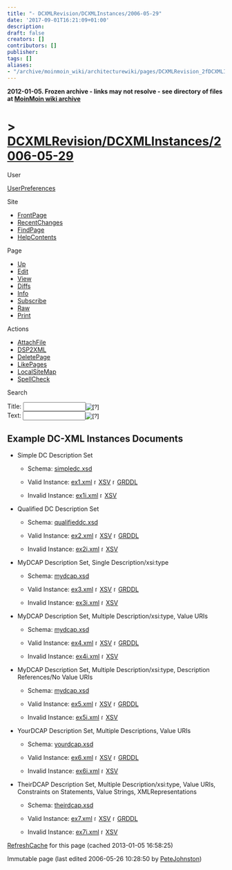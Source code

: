 ```yaml
---
title: "- DCXMLRevision/DCXMLInstances/2006-05-29"
date: '2017-09-01T16:21:09+01:00'
description: 
draft: false
creators: []
contributors: []
publisher: 
tags: []
aliases:
- "/archive/moinmoin_wiki/architecturewiki/pages/DCXMLRevision_2fDCXMLInstances_2f2006_2d05_2d29.html"
---
```


**2012-01-05. Frozen archive - links may not resolve - see directory of files at [MoinMoin wiki archive](/moinmoin-wiki-archive/)**

# > [DCXMLRevision/DCXMLInstances/2006-05-29](http://dublincore.org/architecturewiki/DCXMLRevision_2fDCXMLInstances_2f2006_2d05_2d29?action=fullsearch&value=%2F2006-05-29&literal=1&case=1&context=40 "Click here to do a full-text search for this title")

User

 [UserPreferences](http://dublincore.org/architecturewiki/UserPreferences)
  

Site

- [FrontPage](http://dublincore.org/architecturewiki/FrontPage)
- [RecentChanges](http://dublincore.org/architecturewiki/RecentChanges)
- [FindPage](http://dublincore.org/architecturewiki/FindPage)
- [HelpContents](http://dublincore.org/architecturewiki/HelpContents)

Page

- [Up](http://dublincore.org/architecturewiki/DCXMLRevision_2fDCXMLInstances "Up")
- [Edit](http://dublincore.org/architecturewiki/DCXMLRevision_2fDCXMLInstances_2f2006_2d05_2d29?action=edit "Edit")
- [View](http://dublincore.org/architecturewiki/DCXMLRevision_2fDCXMLInstances_2f2006_2d05_2d29 "View")
- [Diffs](http://dublincore.org/architecturewiki/DCXMLRevision_2fDCXMLInstances_2f2006_2d05_2d29?action=diff "Diffs")
- [Info](http://dublincore.org/architecturewiki/DCXMLRevision_2fDCXMLInstances_2f2006_2d05_2d29?action=info "Info")
- [Subscribe](http://dublincore.org/architecturewiki/DCXMLRevision_2fDCXMLInstances_2f2006_2d05_2d29?action=subscribe "Subscribe")
- [Raw](http://dublincore.org/architecturewiki/DCXMLRevision_2fDCXMLInstances_2f2006_2d05_2d29?action=raw "Raw")
- [Print](http://dublincore.org/architecturewiki/DCXMLRevision_2fDCXMLInstances_2f2006_2d05_2d29?action=print "Print")

Actions

- [AttachFile](http://dublincore.org/architecturewiki/DCXMLRevision_2fDCXMLInstances_2f2006_2d05_2d29?action=AttachFile)
- [DSP2XML](http://dublincore.org/architecturewiki/DCXMLRevision_2fDCXMLInstances_2f2006_2d05_2d29?action=DSP2XML)
- [DeletePage](http://dublincore.org/architecturewiki/DCXMLRevision_2fDCXMLInstances_2f2006_2d05_2d29?action=DeletePage)
- [LikePages](http://dublincore.org/architecturewiki/DCXMLRevision_2fDCXMLInstances_2f2006_2d05_2d29?action=LikePages)
- [LocalSiteMap](http://dublincore.org/architecturewiki/DCXMLRevision_2fDCXMLInstances_2f2006_2d05_2d29?action=LocalSiteMap)
- [SpellCheck](http://dublincore.org/architecturewiki/DCXMLRevision_2fDCXMLInstances_2f2006_2d05_2d29?action=SpellCheck)

Search

<form method="POST" action="/architecturewiki/DCXMLRevision_2fDCXMLInstances_2f2006_2d05_2d29">
<p>
<input name="action" value="inlinesearch" type="hidden">
<input name="context" value="40" type="hidden">
Title: <input name="text_title" size="15" maxlength="50" type="text"><input src="DCXMLRevision_2fDCXMLInstances_2f2006_2d05_2d29_files/moin-search.png" name="button_title" alt="[?]" type="image"><br>Text: <input name="text_full" size="15" maxlength="50" type="text"><input src="DCXMLRevision_2fDCXMLInstances_2f2006_2d05_2d29_files/moin-search.png" name="button_full" alt="[?]" type="image">
</p>
</form>

## Example DC-XML Instances Documents

- Simple DC Description Set

  - Schema: [simpledc.xsd](http://dublincore.org/architecturewiki/DCXMLRevision_2fDCXMLDCAPSchemas_2f2006_2d05_2d29?action=AttachFile&do=get&target=simpledc.xsd)

  - Valid Instance: [ex1.xml](http://dublincore.org/architecturewiki/DCXMLRevision_2fDCXMLInstances_2f2006_2d05_2d29?action=AttachFile&do=get&target=ex1.xml) [<img src="DCXMLRevision_2fDCXMLInstances_2f2006_2d05_2d29_files/moin-www.png" alt="[WWW]" height="11" width="11">XSV](http://www.w3.org/2001/03/webdata/xsv?docAddrs=http%3A%2F%2Fdublincore.org%2Farchitecturewiki%2FDCXMLRevision_2fDCXMLInstances_2f2006-05-29%3Faction%3DAttachFile%26do%3Dget%26target%3Dex1.xml&style=xsl#) [<img src="DCXMLRevision_2fDCXMLInstances_2f2006_2d05_2d29_files/moin-www.png" alt="[WWW]" height="11" width="11">GRDDL](http://librdf.org/parse?language=grddl&uri=http%3A%2F%2Fdublincore.org%2Farchitecturewiki%2FDCXMLRevision_2fDCXMLInstances_2f2006-05-29%3Faction%3DAttachFile%26do%3Dget%26target%3Dex1.xml&style=xsl#)

  - Invalid Instance: [ex1i.xml](http://dublincore.org/architecturewiki/DCXMLRevision_2fDCXMLInstances_2f2006_2d05_2d29?action=AttachFile&do=get&target=ex1i.xml) [<img src="DCXMLRevision_2fDCXMLInstances_2f2006_2d05_2d29_files/moin-www.png" alt="[WWW]" height="11" width="11">XSV](http://www.w3.org/2001/03/webdata/xsv?docAddrs=http%3A%2F%2Fdublincore.org%2Farchitecturewiki%2FDCXMLRevision_2fDCXMLInstances_2f2006-05-29%3Faction%3DAttachFile%26do%3Dget%26target%3Dex1i.xml&style=xsl#)

- Qualified DC Description Set

  - Schema: [qualifieddc.xsd](http://dublincore.org/architecturewiki/DCXMLRevision_2fDCXMLDCAPSchemas_2f2006_2d05_2d29?action=AttachFile&do=get&target=qualifieddc.xsd)

  - Valid Instance: [ex2.xml](http://dublincore.org/architecturewiki/DCXMLRevision_2fDCXMLInstances_2f2006_2d05_2d29?action=AttachFile&do=get&target=ex2.xml) [<img src="DCXMLRevision_2fDCXMLInstances_2f2006_2d05_2d29_files/moin-www.png" alt="[WWW]" height="11" width="11">XSV](http://www.w3.org/2001/03/webdata/xsv?docAddrs=http%3A%2F%2Fdublincore.org%2Farchitecturewiki%2FDCXMLRevision_2fDCXMLInstances_2f2006-05-29%3Faction%3DAttachFile%26do%3Dget%26target%3Dex2.xml&style=xsl#) [<img src="DCXMLRevision_2fDCXMLInstances_2f2006_2d05_2d29_files/moin-www.png" alt="[WWW]" height="11" width="11">GRDDL](http://librdf.org/parse?language=grddl&uri=http%3A%2F%2Fdublincore.org%2Farchitecturewiki%2FDCXMLRevision_2fDCXMLInstances_2f2006-05-29%3Faction%3DAttachFile%26do%3Dget%26target%3Dex2.xml&style=xsl#)

  - Invalid Instance: [ex2i.xml](http://dublincore.org/architecturewiki/DCXMLRevision_2fDCXMLInstances_2f2006_2d05_2d29?action=AttachFile&do=get&target=ex2i.xml) [<img src="DCXMLRevision_2fDCXMLInstances_2f2006_2d05_2d29_files/moin-www.png" alt="[WWW]" height="11" width="11">XSV](http://www.w3.org/2001/03/webdata/xsv?docAddrs=http%3A%2F%2Fdublincore.org%2Farchitecturewiki%2FDCXMLRevision_2fDCXMLInstances_2f2006-05-29%3Faction%3DAttachFile%26do%3Dget%26target%3Dex2i.xml&style=xsl#)

- MyDCAP Description Set, Single Description/xsi:type

  - Schema: [mydcap.xsd](http://dublincore.org/architecturewiki/DCXMLRevision_2fDCXMLDCAPSchemas_2f2006_2d05_2d29?action=AttachFile&do=get&target=mydcap.xsd)

  - Valid Instance: [ex3.xml](http://dublincore.org/architecturewiki/DCXMLRevision_2fDCXMLInstances_2f2006_2d05_2d29?action=AttachFile&do=get&target=ex3.xml) [<img src="DCXMLRevision_2fDCXMLInstances_2f2006_2d05_2d29_files/moin-www.png" alt="[WWW]" height="11" width="11">XSV](http://www.w3.org/2001/03/webdata/xsv?docAddrs=http%3A%2F%2Fdublincore.org%2Farchitecturewiki%2FDCXMLRevision_2fDCXMLInstances_2f2006-05-29%3Faction%3DAttachFile%26do%3Dget%26target%3Dex3.xml&style=xsl#) [<img src="DCXMLRevision_2fDCXMLInstances_2f2006_2d05_2d29_files/moin-www.png" alt="[WWW]" height="11" width="11">GRDDL](http://librdf.org/parse?language=grddl&uri=http%3A%2F%2Fdublincore.org%2Farchitecturewiki%2FDCXMLRevision_2fDCXMLInstances_2f2006-05-29%3Faction%3DAttachFile%26do%3Dget%26target%3Dex3.xml&style=xsl#)

  - Invalid Instance: [ex3i.xml](http://dublincore.org/architecturewiki/DCXMLRevision_2fDCXMLInstances_2f2006_2d05_2d29?action=AttachFile&do=get&target=ex3i.xml) [<img src="DCXMLRevision_2fDCXMLInstances_2f2006_2d05_2d29_files/moin-www.png" alt="[WWW]" height="11" width="11">XSV](http://www.w3.org/2001/03/webdata/xsv?docAddrs=http%3A%2F%2Fdublincore.org%2Farchitecturewiki%2FDCXMLRevision_2fDCXMLInstances_2f2006-05-29%3Faction%3DAttachFile%26do%3Dget%26target%3Dex3i.xml&style=xsl#)

- MyDCAP Description Set, Multiple Description/xsi:type, Value URIs

  - Schema: [mydcap.xsd](http://dublincore.org/architecturewiki/DCXMLRevision_2fDCXMLDCAPSchemas_2f2006_2d05_2d29?action=AttachFile&do=get&target=mydcap.xsd)

  - Valid Instance: [ex4.xml](http://dublincore.org/architecturewiki/DCXMLRevision_2fDCXMLInstances_2f2006_2d05_2d29?action=AttachFile&do=get&target=ex4.xml) [<img src="DCXMLRevision_2fDCXMLInstances_2f2006_2d05_2d29_files/moin-www.png" alt="[WWW]" height="11" width="11">XSV](http://www.w3.org/2001/03/webdata/xsv?docAddrs=http%3A%2F%2Fdublincore.org%2Farchitecturewiki%2FDCXMLRevision_2fDCXMLInstances_2f2006-05-29%3Faction%3DAttachFile%26do%3Dget%26target%3Dex4.xml&style=xsl#) [<img src="DCXMLRevision_2fDCXMLInstances_2f2006_2d05_2d29_files/moin-www.png" alt="[WWW]" height="11" width="11">GRDDL](http://librdf.org/parse?language=grddl&uri=http%3A%2F%2Fdublincore.org%2Farchitecturewiki%2FDCXMLRevision_2fDCXMLInstances_2f2006-05-29%3Faction%3DAttachFile%26do%3Dget%26target%3Dex4.xml&style=xsl#)

  - Invalid Instance: [ex4i.xml](http://dublincore.org/architecturewiki/DCXMLRevision_2fDCXMLInstances_2f2006_2d05_2d29?action=AttachFile&do=get&target=ex4i.xml) [<img src="DCXMLRevision_2fDCXMLInstances_2f2006_2d05_2d29_files/moin-www.png" alt="[WWW]" height="11" width="11">XSV](http://www.w3.org/2001/03/webdata/xsv?docAddrs=http%3A%2F%2Fdublincore.org%2Farchitecturewiki%2FDCXMLRevision_2fDCXMLInstances_2f2006-05-29%3Faction%3DAttachFile%26do%3Dget%26target%3Dex4i.xml&style=xsl#)

- MyDCAP Description Set, Multiple Description/xsi:type, Description References/No Value URIs

  - Schema: [mydcap.xsd](http://dublincore.org/architecturewiki/DCXMLRevision_2fDCXMLDCAPSchemas_2f2006_2d05_2d29?action=AttachFile&do=get&target=mydcap.xsd)

  - Valid Instance: [ex5.xml](http://dublincore.org/architecturewiki/DCXMLRevision_2fDCXMLInstances_2f2006_2d05_2d29?action=AttachFile&do=get&target=ex5.xml) [<img src="DCXMLRevision_2fDCXMLInstances_2f2006_2d05_2d29_files/moin-www.png" alt="[WWW]" height="11" width="11">XSV](http://www.w3.org/2001/03/webdata/xsv?docAddrs=http%3A%2F%2Fdublincore.org%2Farchitecturewiki%2FDCXMLRevision_2fDCXMLInstances_2f2006-05-29%3Faction%3DAttachFile%26do%3Dget%26target%3Dex5.xml&style=xsl#) [<img src="DCXMLRevision_2fDCXMLInstances_2f2006_2d05_2d29_files/moin-www.png" alt="[WWW]" height="11" width="11">GRDDL](http://librdf.org/parse?language=grddl&uri=http%3A%2F%2Fdublincore.org%2Farchitecturewiki%2FDCXMLRevision_2fDCXMLInstances_2f2006-05-29%3Faction%3DAttachFile%26do%3Dget%26target%3Dex5.xml&style=xsl#)

  - Invalid Instance: [ex5i.xml](http://dublincore.org/architecturewiki/DCXMLRevision_2fDCXMLInstances_2f2006_2d05_2d29?action=AttachFile&do=get&target=ex5i.xml) [<img src="DCXMLRevision_2fDCXMLInstances_2f2006_2d05_2d29_files/moin-www.png" alt="[WWW]" height="11" width="11">XSV](http://www.w3.org/2001/03/webdata/xsv?docAddrs=http%3A%2F%2Fdublincore.org%2Farchitecturewiki%2FDCXMLRevision_2fDCXMLInstances_2f2006-05-29%3Faction%3DAttachFile%26do%3Dget%26target%3Dex5i.xml&style=xsl#)

- YourDCAP Description Set, Multiple Descriptions, Value URIs

  - Schema: [yourdcap.xsd](http://dublincore.org/architecturewiki/DCXMLRevision_2fDCXMLDCAPSchemas_2f2006_2d05_2d29?action=AttachFile&do=get&target=yourdcap.xsd)

  - Valid Instance: [ex6.xml](http://dublincore.org/architecturewiki/DCXMLRevision_2fDCXMLInstances_2f2006_2d05_2d29?action=AttachFile&do=get&target=ex6.xml) [<img src="DCXMLRevision_2fDCXMLInstances_2f2006_2d05_2d29_files/moin-www.png" alt="[WWW]" height="11" width="11">XSV](http://www.w3.org/2001/03/webdata/xsv?docAddrs=http%3A%2F%2Fdublincore.org%2Farchitecturewiki%2FDCXMLRevision_2fDCXMLInstances_2f2006-05-29%3Faction%3DAttachFile%26do%3Dget%26target%3Dex6.xml&style=xsl#) [<img src="DCXMLRevision_2fDCXMLInstances_2f2006_2d05_2d29_files/moin-www.png" alt="[WWW]" height="11" width="11">GRDDL](http://librdf.org/parse?language=grddl&uri=http%3A%2F%2Fdublincore.org%2Farchitecturewiki%2FDCXMLRevision_2fDCXMLInstances_2f2006-05-29%3Faction%3DAttachFile%26do%3Dget%26target%3Dex6.xml&style=xsl#)

  - Invalid Instance: [ex6i.xml](http://dublincore.org/architecturewiki/DCXMLRevision_2fDCXMLInstances_2f2006_2d05_2d29?action=AttachFile&do=get&target=ex6i.xml) [<img src="DCXMLRevision_2fDCXMLInstances_2f2006_2d05_2d29_files/moin-www.png" alt="[WWW]" height="11" width="11">XSV](http://www.w3.org/2001/03/webdata/xsv?docAddrs=http%3A%2F%2Fdublincore.org%2Farchitecturewiki%2FDCXMLRevision_2fDCXMLInstances_2f2006-05-29%3Faction%3DAttachFile%26do%3Dget%26target%3Dex6i.xml&style=xsl#)

- TheirDCAP Description Set, Multiple Description/xsi:type, Value URIs, Constraints on Statements, Value Strings, XMLRepresentations

  - Schema: [theirdcap.xsd](http://dublincore.org/architecturewiki/DCXMLRevision_2fDCXMLDCAPSchemas_2f2006_2d05_2d29?action=AttachFile&do=get&target=theirdcap.xsd)

  - Valid Instance: [ex7.xml](http://dublincore.org/architecturewiki/DCXMLRevision_2fDCXMLInstances_2f2006_2d05_2d29?action=AttachFile&do=get&target=ex7.xml) [<img src="DCXMLRevision_2fDCXMLInstances_2f2006_2d05_2d29_files/moin-www.png" alt="[WWW]" height="11" width="11">XSV](http://www.w3.org/2001/03/webdata/xsv?docAddrs=http%3A%2F%2Fdublincore.org%2Farchitecturewiki%2FDCXMLRevision_2fDCXMLInstances_2f2006-05-29%3Faction%3DAttachFile%26do%3Dget%26target%3Dex7.xml&style=xsl#) [<img src="DCXMLRevision_2fDCXMLInstances_2f2006_2d05_2d29_files/moin-www.png" alt="[WWW]" height="11" width="11">GRDDL](http://librdf.org/parse?language=grddl&uri=http%3A%2F%2Fdublincore.org%2Farchitecturewiki%2FDCXMLRevision_2fDCXMLInstances_2f2006-05-29%3Faction%3DAttachFile%26do%3Dget%26target%3Dex7.xml&style=xsl#)

  - Invalid Instance: [ex7i.xml](http://dublincore.org/architecturewiki/DCXMLRevision_2fDCXMLInstances_2f2006_2d05_2d29?action=AttachFile&do=get&target=ex7i.xml) [<img src="DCXMLRevision_2fDCXMLInstances_2f2006_2d05_2d29_files/moin-www.png" alt="[WWW]" height="11" width="11">XSV](http://www.w3.org/2001/03/webdata/xsv?docAddrs=http%3A%2F%2Fdublincore.org%2Farchitecturewiki%2FDCXMLRevision_2fDCXMLInstances_2f2006-05-29%3Faction%3DAttachFile%26do%3Dget%26target%3Dex7i.xml&style=xsl#)

 [RefreshCache](http://dublincore.org/architecturewiki/DCXMLRevision_2fDCXMLInstances_2f2006_2d05_2d29?action=refresh&arena=Page.py&key=DCXMLRevision_2fDCXMLInstances_2f2006_2d05_2d29.text_html) for this page (cached 2013-01-05 16:58:25)  

Immutable page (last edited 2006-05-26 10:28:50 by [PeteJohnston](http://dublincore.org/architecturewiki/PeteJohnston))


